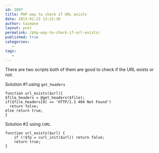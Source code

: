 ```yaml
---
id: 1097
title: PHP way to check if URL exists
date: 2013-01-22 13:21:30
author: taimane
layout: post
permalink: /php-way-to-check-if-url-exists/
published: true
categories:
   -
tags:
   -
---
```

There are two scripts both of them are good to check if the URL exists or not. 

Solution #1 using `get_headers`

```
function url_exists($url){
$file_headers = @get_headers($file);
if($file_headers[0] == 'HTTP/1.1 404 Not Found') 
  return false;
else return true;
}
```
Solution #2 using `CURL`
```
function url_exists($url) {
    if (!$fp = curl_init($url)) return false;
    return true;
}
```
